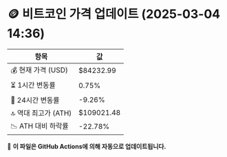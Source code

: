 # 🪙 비트코인 가격 업데이트 (2025-03-04 14:36)

| 항목                | 값 |
|--------------------|----------------|
| 💰 현재 가격 (USD) | $84232.99 |
| ⏳ 1시간 변동률    | 0.75% |
| 📆 24시간 변동률   | -9.26% |
| 🔝 역대 최고가 (ATH) | $109021.48 |
| 📉 ATH 대비 하락률 | -22.78% |

🔄 **이 파일은 GitHub Actions에 의해 자동으로 업데이트됩니다.**
